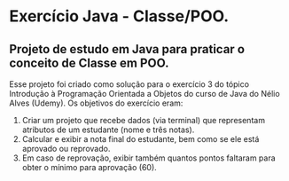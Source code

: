 # Exercício Java - Classe/POO.

## Projeto de estudo em Java para praticar o conceito de Classe em POO.

Esse projeto foi criado como solução para o exercício 3 do tópico Introdução à Programação Orientada a Objetos do curso de Java do Nélio Alves (Udemy). Os objetivos do exercício eram:
1. Criar um projeto que recebe dados (via terminal) que representam atributos de um estudante (nome e três notas).
2. Calcular e exibir a nota final do estudante, bem como se ele está aprovado ou reprovado.
3. Em caso de reprovação, exibir também quantos pontos faltaram para obter o mínimo para aprovação (60).
